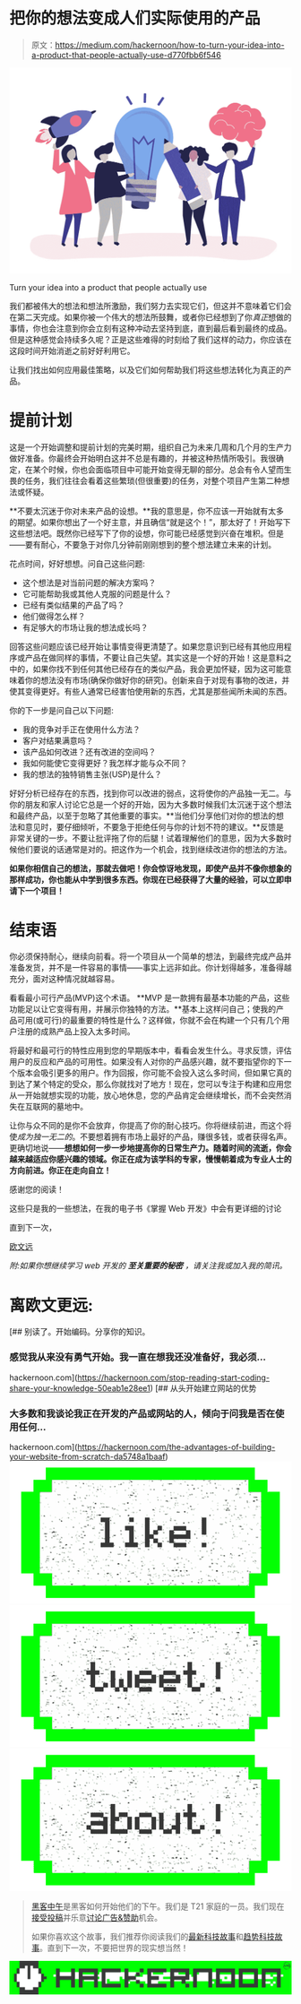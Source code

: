 # 把你的想法变成人们实际使用的产品

> 原文：<https://medium.com/hackernoon/how-to-turn-your-idea-into-a-product-that-people-actually-use-d770fbb6f546>

![](img/4140a95a462f5f226289f595bfbe81d5.png)

Turn your idea into a product that people actually use

我们都被伟大的想法和想法所激励，我们努力去实现它们，但这并不意味着它们会在第二天完成。如果你被一个伟大的想法所鼓舞，或者你已经想到了你*真正*想做的事情，你也会注意到你会立刻有这种冲动去坚持到底，直到最后看到最终的成品。但是这种感觉会持续多久呢？正是这些难得的时刻给了我们这样的动力，你应该在这段时间开始消逝之前好好利用它。

让我们找出如何应用最佳策略，以及它们如何帮助我们将这些想法转化为真正的产品。

# 提前计划

这是一个开始调整和提前计划的完美时期，组织自己为未来几周和几个月的生产力做好准备。你最终会开始明白这并不总是有趣的，并被这种热情所吸引。我很确定，在某个时候，你也会面临项目中可能开始变得无聊的部分。总会有令人望而生畏的任务，我们往往会看着这些繁琐(但很重要)的任务，对整个项目产生第二种想法或怀疑。

**不要太沉迷于你对未来产品的设想。**我的意思是，你不应该一开始就有太多的期望。如果你想出了一个好主意，并且确信“就是这个！”，那太好了！开始写下这些想法吧。既然你已经写下了你的设想，你可能已经感觉到兴奋在堆积。但是——要有耐心，不要急于对你几分钟前刚刚想到的整个想法建立未来的计划。

花点时间，好好想想。问自己这些问题:

*   这个想法是对当前问题的解决方案吗？
*   它可能帮助我或其他人克服的问题是什么？
*   已经有类似结果的产品了吗？
*   他们做得怎么样？
*   有足够大的市场让我的想法成长吗？

回答这些问题应该已经开始让事情变得更清楚了。如果您意识到已经有其他应用程序或产品在做同样的事情，不要让自己失望。其实这是一个好的开始！这是意料之中的，如果你找不到任何其他已经存在的类似产品，我会更加怀疑，因为这可能意味着你的想法没有市场(确保你做好你的研究)。创新来自于对现有事物的改进，并使其变得更好。有些人通常已经害怕使用新的东西，尤其是那些闻所未闻的东西。

你的下一步是问自己以下问题:

*   我的竞争对手正在使用什么方法？
*   客户对结果满意吗？
*   该产品如何改进？还有改进的空间吗？
*   我如何能使它变得更好？我怎样才能与众不同？
*   我的想法的独特销售主张(USP)是什么？

好好分析已经存在的东西，找到你可以改进的弱点，这将使你的产品独一无二。与你的朋友和家人讨论它总是一个好的开始，因为大多数时候我们太沉迷于这个想法和最终产品，以至于忽略了其他重要的事实。**当他们分享他们对你的想法的想法和意见时，要仔细倾听，不要急于拒绝任何与你的计划不符的建议。**反馈是非常关键的一步。不要让批评拖了你的后腿！试着理解他们的意思，因为大多数时候他们要说的话通常是对的。把这作为一个机会，找到继续改进你的想法的方法。

**如果你相信自己的想法，那就去做吧！你会惊讶地发现，即使产品并不像你想象的那样成功，你也能从中学到很多东西。你现在已经获得了大量的经验，可以立即申请下一个项目！**

# 结束语

你必须保持耐心，继续向前看。将一个项目从一个简单的想法，到最终完成产品并准备发货，并不是一件容易的事情——事实上远非如此。你计划得越多，准备得越充分，面对这种情况就越容易。

看看最小可行产品(MVP)这个术语。 **MVP 是一款拥有最基本功能的产品，这些功能足以让它变得有用，并展示你独特的方法。**基本上这样问自己；使我的产品可用(或可行)的最重要的特性是什么？这样做，你就不会在构建一个只有几个用户注册的成熟产品上投入太多时间。

将最好和最可行的特性应用到您的早期版本中，看看会发生什么。寻求反馈，评估用户的反应和产品的可用性。如果没有人对你的产品感兴趣，就不要指望你的下一个版本会吸引更多的用户。作为回报，你可能不会投入这么多时间，但如果它真的到达了某个特定的受众，那么你就找对了地方！现在，您可以专注于构建和应用您从一开始就想实现的功能，放心地休息，您的产品肯定会继续增长，而不会突然消失在互联网的墓地中。

让你与众不同的是你不会放弃，你提高了你的耐心技巧。你将继续前进，而这个将使*成为独一无二的*。不要想着拥有市场上最好的产品，赚很多钱，或者获得名声。更确切地说——**想想如何一步一步地提高你的日常生产力。随着时间的流逝，你会越来越适应你感兴趣的领域。你正在成为该学科的专家，慢慢朝着成为专业人士的方向前进。你正在走向自立！**

感谢您的阅读！

这些只是我的一些想法，在我的电子书《掌握 Web 开发》中会有更详细的讨论

直到下一次，

[欧文远](http://owenfar.com/#about)

*附:如果你想继续学习 web 开发的* ***至关重要的秘密*** *，请关注我或加入我的简讯。*

# 离欧文更远:

[](https://hackernoon.com/stop-reading-start-coding-share-your-knowledge-50eab1e28ee1) [## 别读了。开始编码。分享你的知识。

### 感觉我从来没有勇气开始。我一直在想我还没准备好，我必须…

hackernoon.com](https://hackernoon.com/stop-reading-start-coding-share-your-knowledge-50eab1e28ee1) [](https://hackernoon.com/the-advantages-of-building-your-website-from-scratch-da5748a1baaf) [## 从头开始建立网站的优势

### 大多数和我谈论我正在开发的产品或网站的人，倾向于问我是否在使用任何…

hackernoon.com](https://hackernoon.com/the-advantages-of-building-your-website-from-scratch-da5748a1baaf) [![](img/50ef4044ecd4e250b5d50f368b775d38.png)](http://bit.ly/HackernoonFB)[![](img/979d9a46439d5aebbdcdca574e21dc81.png)](https://goo.gl/k7XYbx)[![](img/2930ba6bd2c12218fdbbf7e02c8746ff.png)](https://goo.gl/4ofytp)

> [黑客中午](http://bit.ly/Hackernoon)是黑客如何开始他们的下午。我们是 T21 家庭的一员。我们现在[接受投稿](http://bit.ly/hackernoonsubmission)并乐意[讨论广告&赞助](mailto:partners@amipublications.com)机会。
> 
> 如果你喜欢这个故事，我们推荐你阅读我们的[最新科技故事](http://bit.ly/hackernoonlatestt)和[趋势科技故事](https://hackernoon.com/trending)。直到下一次，不要把世界的现实想当然！

![](img/be0ca55ba73a573dce11effb2ee80d56.png)